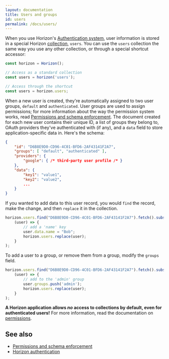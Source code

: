 ```yaml
---
layout: documentation
title: Users and groups
id: users
permalink: /docs/users/
---
```


When you use Horizon's [Authentication system][auth], user information is stored in a special Horizon [collection][coll], `users`. You can use the `users` collection the same way you use any other collection, or through a special shortcut accessor:

[auth]: /docs/auth
[coll]: /api/collection

```js
const horizon = Horizon();

// Access as a standard collection
const users = horizon('users');

// Access through the shortcut
const users = horizon.users;
```

When a new user is created, they're automatically assigned to two user groups, `default` and `authenticated`. User groups are used to assign permissions; for more information about the way the permission system works, read [Permissions and schema enforcement][perm]. The document created for each new user contains their unique ID, a list of groups they belong to, OAuth providers they've authenticated with (if any), and a `data` field to store application-specific data in. Here's the schema:

[perm]: /docs/permissions

```json
{
    "id": "D6B8E9D0-CD96-4C01-BFD6-2AF43141F2A7",
    "groups": [ "default", "authenticated" ],
    "providers": {
        "google": { /* third-party user profile /* }
    },
    "data": {
        "key1": "value1",
        "key2": "value2",
        ...
    }
}
```

If you wanted to add data to this user record, you would `find` the record, make the change, and then `replace` it in the collection.

```js
horizon.users.find("D6B8E9D0-CD96-4C01-BFD6-2AF43141F2A7").fetch().subscribe(
    (user) => {
        // add a 'name' key
        user.data.name = "Bob";
        horizon.users.replace(user);
    }
);
```

To add a user to a group, or remove them from a group, modify the `groups` field.

```js
horizon.users.find("D6B8E9D0-CD96-4C01-BFD6-2AF43141F2A7").fetch().subscribe(
    (user) => {
        // add to the 'admin' group
        user.groups.push('admin');
        horizon.users.replace(user);
    }
);
```

**A Horizon application allows _no_ access to collections by default, even for authenticated users!** For more information, read the documentation on [permissions][perm].

## See also

* [Permissions and schema enforcement][perm]
* [Horizon authentication][auth]
